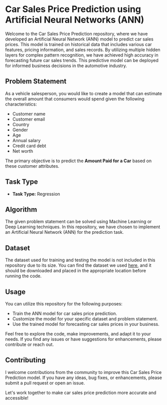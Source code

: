 # Car Sales Price Prediction using Artificial Neural Networks (ANN)

Welcome to the Car Sales Price Prediction repository, where we have developed an Artificial Neural Network (ANN) model to predict car sales prices. This model is trained on historical data that includes various car features, pricing information, and sales records. By utilizing multiple hidden layers for complex pattern recognition, we have achieved high accuracy in forecasting future car sales trends. This predictive model can be deployed for informed business decisions in the automotive industry.

## Problem Statement

As a vehicle salesperson, you would like to create a model that can estimate the overall amount that consumers would spend given the following characteristics:
- Customer name
- Customer email
- Country
- Gender
- Age
- Annual salary
- Credit card debt
- Net worth

The primary objective is to predict the **Amount Paid for a Car** based on these customer attributes.

## Task Type

- **Task Type:** Regression

## Algorithm

The given problem statement can be solved using Machine Learning or Deep Learning techniques. In this repository, we have chosen to implement an Artificial Neural Network (ANN) for the prediction task.

## Dataset

The dataset used for training and testing the model is not included in this repository due to its size. You can find the dataset we used [here](link-to-dataset), and it should be downloaded and placed in the appropriate location before running the code.

## Usage

You can utilize this repository for the following purposes:

- Train the ANN model for car sales price prediction.
- Customize the model for your specific dataset and problem statement.
- Use the trained model for forecasting car sales prices in your business.

Feel free to explore the code, make improvements, and adapt it to your needs. If you find any issues or have suggestions for enhancements, please contribute or reach out.

## Contributing

I welcome contributions from the community to improve this Car Sales Price Prediction model. If you have any ideas, bug fixes, or enhancements, please submit a pull request or open an issue.

Let's work together to make car sales price prediction more accurate and accessible!
